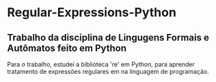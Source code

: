 # Regular-Expressions-Python
## Trabalho da disciplina de Lingugens Formais e Autômatos feito em Python

Para o trabalho, estudei a biblioteca 're' em Python, para aprender tratamento de expressões regulares em na linguagem de programação. 
